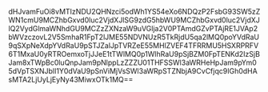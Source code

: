 dHJvamFuOi8vMTIzNDU2QHNzci5odWh1YS54eXo6NDQzP2FsbG93SW5zZWN1cmU9MCZhbGxvd0luc2VjdXJlSG9zdG5hbWU9MCZhbGxvd0luc2VjdXJlQ2VydGlmaWNhdGU9MCZzZXNzaW9uVGlja2V0PTAmdGZvPTAjRE1JVAp2bWVzczovL2V5SmhaR1FpT2lJME55NDVNUzR5TkRjdU5qa2lMQ0poYVdRaU9qSXpNeXdpYVdRaU9pSTJZalJpTVRZeE55MHlZVEF4TFRRMU5HSXRPRFV6T1MxaU0yRTROemxoTjJJeE1tTWlMQ0p1WlhRaU9pSjBZM0FpTENKd2IzSjBJam8xTWpBc0luQnpJam9pNlppLzZZZU01THFSSWl3aWRHeHpJam9pYm05dVpTSXNJblI1Y0dVaU9pSnViMjVsSWl3aWRpSTZNbjA9CvCfjqc9IGh0dHAsMTA2LjUyLjEyNy43MiwxOTk1MQ==
